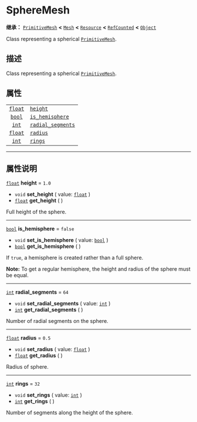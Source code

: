 <!-- ⚠ 请勿编辑本文件 ⚠ -->
<!-- 本文档使用脚本从 WeDot 引擎源码仓库生成。 -->
<!-- 生成脚本：https://github.com/WeDot-Engine/WeDot/tree/4.3/doc/tools/make_md.py； -->
<!-- 原文件：https://github.com/WeDot-Engine/WeDot/tree/4.3/doc/classes/SphereMesh.xml。 -->

<div id="_class_spheremesh"></div>

# SphereMesh

**继承：** [`PrimitiveMesh`](class_primitivemesh.md) **<** [`Mesh`](class_mesh.md) **<** [`Resource`](class_resource.md) **<** [`RefCounted`](class_refcounted.md) **<** [`Object`](class_object.md)

Class representing a spherical [`PrimitiveMesh`](class_primitivemesh.md).

## 描述

Class representing a spherical [`PrimitiveMesh`](class_primitivemesh.md).

## 属性

|||
|:-:|:--|
| [`float`](class_float.md) | [`height`](class_spheremesh.md#class_spheremesh_property_height)                   | ``1.0``   |
| [`bool`](class_bool.md)   | [`is_hemisphere`](class_spheremesh.md#class_spheremesh_property_is_hemisphere)     | ``false`` |
| [`int`](class_int.md)     | [`radial_segments`](class_spheremesh.md#class_spheremesh_property_radial_segments) | ``64``    |
| [`float`](class_float.md) | [`radius`](class_spheremesh.md#class_spheremesh_property_radius)                   | ``0.5``   |
| [`int`](class_int.md)     | [`rings`](class_spheremesh.md#class_spheremesh_property_rings)                     | ``32``    |

<!-- rst-class:: classref-section-separator -->

---

## 属性说明

<div id="_class_spheremesh_property_height"></div>

[`float`](class_float.md) **height** = ``1.0`` <div id="class_spheremesh_property_height"></div>

- `void` **set_height** ( value: [`float`](class_float.md) )
- [`float`](class_float.md) **get_height** ( )

Full height of the sphere.

<!-- rst-class:: classref-item-separator -->

---

<div id="_class_spheremesh_property_is_hemisphere"></div>

[`bool`](class_bool.md) **is_hemisphere** = ``false`` <div id="class_spheremesh_property_is_hemisphere"></div>

- `void` **set_is_hemisphere** ( value: [`bool`](class_bool.md) )
- [`bool`](class_bool.md) **get_is_hemisphere** ( )

If `true`, a hemisphere is created rather than a full sphere.

 **Note:** To get a regular hemisphere, the height and radius of the sphere must be equal.

<!-- rst-class:: classref-item-separator -->

---

<div id="_class_spheremesh_property_radial_segments"></div>

[`int`](class_int.md) **radial_segments** = ``64`` <div id="class_spheremesh_property_radial_segments"></div>

- `void` **set_radial_segments** ( value: [`int`](class_int.md) )
- [`int`](class_int.md) **get_radial_segments** ( )

Number of radial segments on the sphere.

<!-- rst-class:: classref-item-separator -->

---

<div id="_class_spheremesh_property_radius"></div>

[`float`](class_float.md) **radius** = ``0.5`` <div id="class_spheremesh_property_radius"></div>

- `void` **set_radius** ( value: [`float`](class_float.md) )
- [`float`](class_float.md) **get_radius** ( )

Radius of sphere.

<!-- rst-class:: classref-item-separator -->

---

<div id="_class_spheremesh_property_rings"></div>

[`int`](class_int.md) **rings** = ``32`` <div id="class_spheremesh_property_rings"></div>

- `void` **set_rings** ( value: [`int`](class_int.md) )
- [`int`](class_int.md) **get_rings** ( )

Number of segments along the height of the sphere.

[^virtual]: 本方法通常需要用户覆盖才能生效。
[^const]: 本方法无副作用，不会修改该实例的任何成员变量。
[^vararg]: 本方法除了能接受在此处描述的参数外，还能够继续接受任意数量的参数。
[^constructor]: 本方法用于构造某个类型。
[^static]: 调用本方法无需实例，可直接使用类名进行调用。
[^operator]: 本方法描述的是使用本类型作为左操作数的有效运算符。
[^bitfield]: 这个值是由下列位标志构成位掩码的整数。
[^void]: 无返回值。
